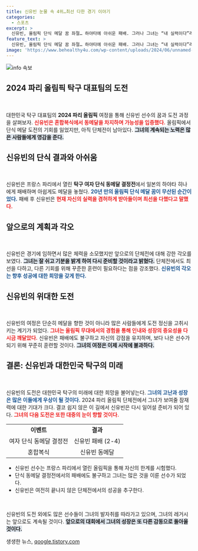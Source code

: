 ```yaml
---
title: 신유빈 눈물 속 4위…최선 다한 경기 이야기
categories:
  - 스포츠
excerpt: >
  신유빈, 올림픽 단식 메달 꿈 좌절… 하야타에 아쉬운 패배. 그러나 그녀는 “내 실력이다”라며 향후 단체전 준비에 나설 의지를 밝혔다. 20년 만의 메달 도전, 다음 기회를 노린다!
feature_text: >
  신유빈, 올림픽 단식 메달 꿈 좌절… 하야타에 아쉬운 패배. 그러나 그녀는 “내 실력이다”라며 향후 단체전 준비에 나설 의지를 밝혔다. 20년 만의 메달 도전, 다음 기회를 노린다!
image: 'https://www.behealthy4u.com/wp-content/uploads/2024/06/unnamed-file.png'
---
```


<p><img src="https://www.behealthy4u.com/wp-content/uploads/2024/06/unnamed-file.png" alt="info 속보" /></p>

<h2 data-ke-size="size26">2024 파리 올림픽 탁구 대표팀의 도전</h2>

<p data-ke-size="size16">&nbsp;</p>

<p>대한민국 탁구 대표팀의 <b>2024 파리 올림픽</b> 여정을 통해 신유빈 선수의 꿈과 도전 과정을 살펴보자. <b><span style="color: #ee2323;">신유빈은 혼합복식에서 동메달을 차지하며 가능성을 입증했다.</span></b> 올림픽에서 단식 메달 도전의 기회를 잃었지만, 아직 단체전이 남아있다. <b><span style="background-color: #21538527;">그녀의 계속되는 노력은 많은 사람들에게 영감을 준다.</span></b> </p>

<h2 data-ke-size="size26">신유빈의 단식 결과와 아쉬움</h2>

<p data-ke-size="size16">&nbsp;</p>

<p>신유빈은 프랑스 파리에서 열린 <b>탁구 여자 단식 동메달 결정전</b>에서 일본의 하야타 히나에게 패배하며 아쉽게도 메달을 놓쳤다. <b><span style="color: #1a5490;">20년 만의 올림픽 단식 메달 꿈이 무산된 순간이었다.</span></b> 패배 후 신유빈은 <b><span style="color: #ee2323;">현재 자신의 실력을 겸허하게 받아들이며 최선을 다했다고 말했다.</span></b> </p>

<h2 data-ke-size="size26">앞으로의 계획과 각오</h2>

<p data-ke-size="size16">&nbsp;</p>

<p>신유빈은 경기에 임하면서 많은 체력을 소모했지만 앞으로의 단체전에 대해 강한 각오를 보였다. <b><span style="background-color: #21538527;">그녀는 잘 쉬고 기분을 밝게 하여 다시 준비할 것이라고 밝혔다.</span></b> 단체전에서도 최선을 다하고, 다른 기회를 위해 꾸준한 훈련이 필요하다는 점을 강조했다. <b><span style="color: #1a5490;">신유빈의 각오는 향후 성공에 대한 희망을 갖게 한다.</span></b></p>

<h2 data-ke-size="size26">신유빈의 위대한 도전</h2>

<p data-ke-size="size16">&nbsp;</p>

<p>신유빈의 여정은 단순히 메달을 향한 것이 아니라 많은 사람들에게 도전 정신을 고취시키는 계기가 되었다. <b><span style="color: #ee2323;">그녀는 올림픽 무대에서의 경험을 통해 인내와 성장의 중요성을 다시금 깨달았다.</span></b> 신유빈은 패배에도 불구하고 자신의 강점을 유지하며, 보다 나은 선수가 되기 위해 꾸준히 훈련할 것이다. <b><span style="background-color: #21538527;">그녀의 여정은 이제 시작에 불과하다.</span></b> </p>

<h2 data-ke-size="size26">결론: 신유빈과 대한민국 탁구의 미래</h2>

<p data-ke-size="size16">&nbsp;</p>

<p>신유빈의 도전은 대한민국 탁구의 미래에 대한 희망을 불어넣는다. <b><span style="color: #1a5490;">그녀의 고난과 성장은 많은 이들에게 우상이 될 것이다.</span></b> 2024 파리 올림픽 단체전에서 그녀가 보여줄 잠재력에 대한 기대가 크다. 결코 쉽지 않은 이 길에서 신유빈은 다시 일어설 준비가 되어 있다. <b><span style="color: #ee2323;">그녀의 다음 도전은 또한 대중의 눈이 향할 것이다.</span></b> </p>

<table>
  <tr>
    <td style="text-align: center; height: 20px;"><b>이벤트</b></td>
    <td style="text-align: center; height: 20px;"><b>결과</b></td>
  </tr>
  <tr>
    <td style="text-align: center; height: 20px;">여자 단식 동메달 결정전</td>
    <td style="text-align: center; height: 20px;">신유빈 패배 (2-4)</td>
  </tr>
  <tr>
    <td style="text-align: center; height: 20px;">혼합복식</td>
    <td style="text-align: center; height: 20px;">신유빈 동메달</td>
  </tr>
</table>

<ul>
  <li>신유빈 선수는 프랑스 파리에서 열린 올림픽을 통해 자신의 한계를 시험했다.</li>
  <li>단식 동메달 결정전에서의 패배에도 불구하고 그녀는 많은 것을 이룬 선수가 되었다.</li>
  <li>신유빈은 여전히 끝나지 않은 단체전에서의 성공을 추구한다.</li>
</ul>

<p data-ke-size="size16">&nbsp;</p>

<p>신유빈의 도전 외에도 많은 선수들이 그녀의 발자취를 따라가고 있으며, 그녀의 레거시는 앞으로도 계속될 것이다. <b><span style="background-color: #21538527;">앞으로의 대회에서 그녀의 성장은 또 다른 감동으로 돌아올 것이다.</span></b></p>
생생한 뉴스, <a href="https://qoogle.tistory.com" rel="dofollow">qoogle.tistory.com</a>


